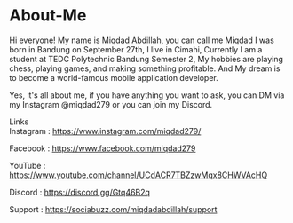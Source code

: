 # About-Me
Hi everyone!
My name is Miqdad Abdillah, you can call me Miqdad I was born in Bandung on September 27th, I live in Cimahi, Currently I am a student at TEDC Polytechnic Bandung Semester 2, My hobbies are playing chess, playing games, and making something profitable. And My dream is to become a world-famous mobile application developer.

Yes, it's all about me, if you have anything you want to ask, you can DM via my Instagram @miqdad279 or you can join my Discord.

Links                                                                                                                                                                     
Instagram : https://www.instagram.com/miqdad279/

Facebook : https://www.facebook.com/miqdad279

YouTube : https://www.youtube.com/channel/UCdACR7TBZzwMqx8CHWVAcHQ

Discord : https://discord.gg/Gtq46B2q

Support : https://sociabuzz.com/miqdadabdillah/support
